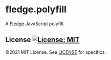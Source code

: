# fledge.polyfill

A [Fledge](https://github.com/WICG/turtledove/blob/main/FLEDGE.md) JavaScript polyfill.

## License [![License: MIT](https://img.shields.io/badge/license-MIT-blue)](https://opensource.org/licenses/MIT)

©2021 MIT License. See [LICENSE](./LICENSE) for specifics.
